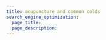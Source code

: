```yaml
---
title: acupuncture and common colds
search_engine_optimization:
  page_title:
  page_description:
---
```

